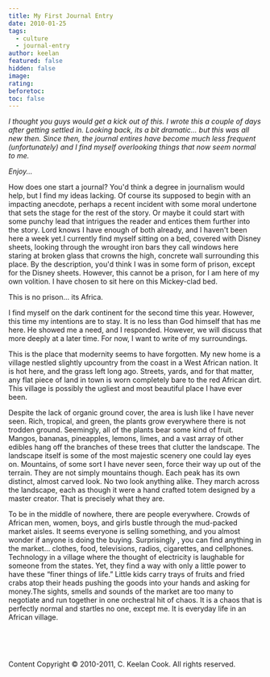 ```yaml
---
title: My First Journal Entry
date: 2010-01-25
tags:
  - culture
  - journal-entry
author: keelan
featured: false
hidden: false
image: 
rating: 
beforetoc: 
toc: false
---
```


_I thought you guys would get a kick out of this. I wrote this a couple of days after getting settled in. Looking back, its a bit dramatic... but this was all new then. Since then, the journal entires have become much less frequent (unfortunately) and I find myself overlooking things that now seem normal to me._

_Enjoy..._

How does one start a journal? You'd think a degree in journalism would help, but I find my ideas lacking. Of course its supposed to begin with an impacting anecdote, perhaps a recent incident with some moral undertone that sets the stage for the rest of the story. Or maybe it could start with some punchy lead that intrigues the reader and entices them further into the story. Lord knows I have enough of both already, and I haven't been here a week yet.I currently find myself sitting on a bed, covered with Disney sheets, looking through the wrought iron bars they call windows here staring at broken glass that crowns the high, concrete wall surrounding this place. By the description, you'd think I was in some form of prison, except for the Disney sheets. However, this cannot be a prison, for I am here of my own volition. I have chosen to sit here on this Mickey-clad bed.

This is no prison... its Africa.

I find myself on the dark continent for the second time this year. However, this time my intentions are to stay. It is no less than God himself that has me here. He showed me a need, and I responded. However, we will discuss that more deeply at a later time. For now, I want to write of my surroundings.

This is the place that modernity seems to have forgotten. My new home is a village nestled slightly upcountry from the coast in a West African nation. It is hot here, and the grass left long ago. Streets, yards, and for that matter, any flat piece of land in town is worn completely bare to the red African dirt. This village is possibly the ugliest and most beautiful place I have ever been.

Despite the lack of organic ground cover, the area is lush like I have never seen. Rich, tropical, and green, the plants grow everywhere there is not trodden ground. Seemingly, all of the plants bear some kind of fruit. Mangos, bananas, pineapples, lemons, limes, and a vast array of other edibles hang off the branches of these trees that clutter the landscape. The landscape itself is some of the most majestic scenery one could lay eyes on. Mountains, of some sort I have never seen, force their way up out of the terrain. They are not simply mountains though. Each peak has its own distinct, almost carved look. No two look anything alike. They march across the landscape, each as though it were a hand crafted totem designed by a master creator. That is precisely what they are.

To be in the middle of nowhere, there are people everywhere. Crowds of African men, women, boys, and girls bustle through the mud-packed market aisles. It seems everyone is selling something, and you almost wonder if anyone is doing the buying. Surprisingly , you can find anything in the market... clothes, food, televisions, radios, cigarettes, and cellphones. Technology in a village where the thought of electricity is laughable for someone from the states. Yet, they find a way with only a little power to have these “finer things of life.” Little kids carry trays of fruits and fried crabs atop their heads pushing the goods into your hands and asking for money.The sights, smells and sounds of the market are too many to negotiate and run together in one orchestral hit of chaos. It is a chaos that is perfectly normal and startles no one, except me. It is everyday life in an African village.

 

 

Content Copyright © 2010-2011, C. Keelan Cook. All rights reserved.
